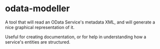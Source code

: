 # odata-modeller

A tool that will read an OData Service's metadata XML, and will generate a nice graphical representation of it.

Useful for creating documentation, or for help in understanding how a service's entities are structured.
